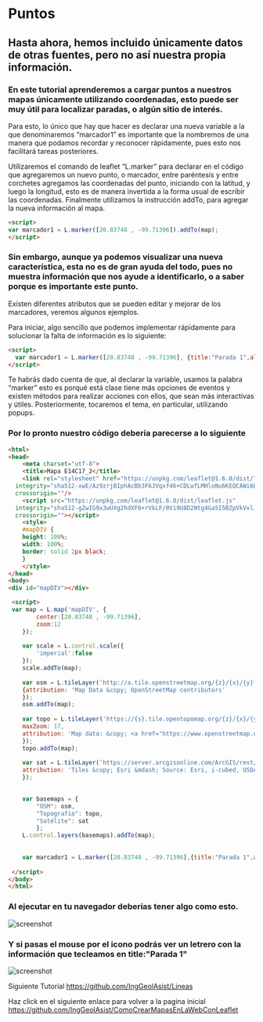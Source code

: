 # Puntos
## Hasta ahora, hemos incluido únicamente datos de otras fuentes, pero no así nuestra propia información.
 ### En este tutorial aprenderemos a cargar puntos a nuestros mapas únicamente utilizando coordenadas, esto puede ser muy útil para localizar paradas, o algún sitio de interés.
 
Para esto, lo único que hay que hacer es declarar una nueva variable a la que denominaremos “marcador1” es importante que la nombremos de una manera que podamos recordar y reconocer rápidamente, pues esto nos facilitará tareas posteriores.

Utilizaremos el comando de leaflet “L.marker” para declarar en el código que agregaremos un nuevo punto, o marcador, entre paréntesis y entre corchetes agregamos las coordenadas del punto, iniciando con la latitud, y luego la longitud, esto es de manera invertida a la forma usual de escribir las coordenadas. Finalmente utilizamos la instrucción addTo, para agregar la nueva información al mapa.

``` html
<script>	
var marcador1 = L.marker([20.83748 , -99.71396]).addTo(map);
</script>
```

### Sin embargo, aunque ya podemos visualizar una nueva característica, esta no es de gran ayuda del todo, pues no muestra información que nos ayude a identificarlo, o a saber porque es importante este punto.

Existen diferentes atributos que se pueden editar y mejorar de los marcadores, veremos algunos ejemplos. 

Para iniciar, algo sencillo que podemos implementar rápidamente para solucionar la falta de información es lo siguiente:

``` html
<script>	
  var marcador1 = L.marker([20.83748 , -99.71396], {title:"Parada 1",alt:"",draggable:true}) .addTo(map);
</script>
```
Te habrás dado cuenta de que, al declarar la variable, usamos la palabra “marker” esto es porqué está clase tiene más opciones de eventos y existen métodos para realizar acciones con ellos, que sean más interactivas y útiles. Posteriormente, tocaremos el tema, en particular, utilizando popups. 

### Por lo pronto nuestro código debería parecerse a lo siguiente
``` html
<html>
<head>
	<meta charset="utf-8">
	<title>Mapa E14C17_2</title>
	<link rel="stylesheet" href="https://unpkg.com/leaflet@1.6.0/dist/leaflet.css"
  integrity="sha512-xwE/Az9zrjBIphAcBb3F6JVqxf46+CDLwfLMHloNu6KEQCAWi6HcDUbeOfBIptF7tcCzusKFjFw2yuvEpDL9wQ=="
  crossorigin=""/>
	<script src="https://unpkg.com/leaflet@1.6.0/dist/leaflet.js"
  integrity="sha512-gZwIG9x3wUXg2hdXF6+rVkLF/0Vi9U8D2Ntg4Ga5I5BZpVkVxlJWbSQtXPSiUTtC0TjtGOmxa1AJPuV0CPthew=="
  crossorigin=""></script>
	<style>
	#mapDIV {
	height: 100%;
	width: 100%;
	border: solid 2px black;
	}
	</style>
</head>
<body>
<div id="mapDIV"></div>

 <script>	
 var map = L.map('mapDIV', {
		center:[20.83748 , -99.71396],
		zoom:12
	});
	
	var scale = L.control.scale({
		'imperial':false
	});
	scale.addTo(map);
	
	var osm = L.tileLayer('http://a.tile.openstreetmap.org/{z}/{x}/{y}.png',
	{attribution: 'Map Data &copy; OpenStreetMap contributors'
	});
	osm.addTo(map);
	
	var topo = L.tileLayer('https://{s}.tile.opentopomap.org/{z}/{x}/{y}.png', {
	maxZoom: 17,
	attribution: 'Map data: &copy; <a href="https://www.openstreetmap.org/copyright">OpenStreetMap</a> contributors, <a href="http://viewfinderpanoramas.org">SRTM</a> | Map style: &copy; <a href="https://opentopomap.org">OpenTopoMap</a> (<a href="https://creativecommons.org/licenses/by-sa/3.0/">CC-BY-SA</a>)'
	}); 
	topo.addTo(map);
	
	var sat = L.tileLayer('https://server.arcgisonline.com/ArcGIS/rest/services/World_Imagery/MapServer/tile/{z}/{y}/{x}', {
	attribution: 'Tiles &copy; Esri &mdash; Source: Esri, i-cubed, USDA, USGS, AEX, GeoEye, Getmapping, Aerogrid, IGN, IGP, UPR-EGP, and the GIS User Community'
	});

	
	var basemaps = {
		"OSM": osm,
		"Topografía": topo,										
		"Satélite": sat
		};
	L.control.layers(basemaps).addTo(map);
	
	
	var marcador1 = L.marker([20.83748 , -99.71396],{title:"Parada 1",alt:"",draggable:true}).addTo(map);
	
 </script>
</body>
</html>
```
### Al ejecutar en tu navegador deberías tener algo como esto.

![screenshot](https://raw.githubusercontent.com/sampach95/Puntos/master/img/Puntos.png )

### Y si pasas el mouse por el icono podrás ver un letrero con la información que tecleamos en title:"Parada 1"

![screenshot](https://raw.githubusercontent.com/sampach95/Puntos/master/img/parada.png )

 Siguiente Tutorial https://github.com/IngGeolAsist/Lineas

Haz click en el siguiente enlace para volver a la pagina inicial
https://github.com/IngGeolAsist/ComoCrearMapasEnLaWebConLeaflet

